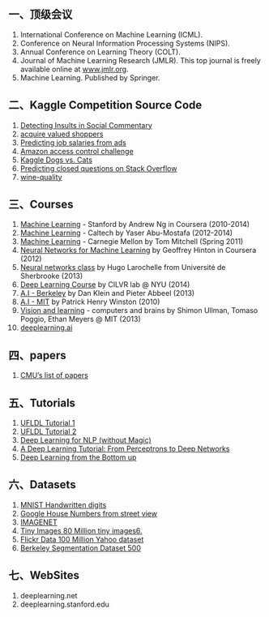 ##  一、顶级会议
1.  International Conference on Machine Learning (ICML).
2.  Conference on Neural Information Processing Systems (NIPS).
3.  Annual Conference on Learning Theory (COLT).
4.  Journal of Machine Learning Research (JMLR). This top journal is freely available online at www.jmlr.org.
5.  Machine Learning. Published by Springer.

##  二、Kaggle Competition Source Code
1.  [Detecting Insults in Social Commentary](https://github.com/amueller/kaggle_insults) 
2.  [acquire valued shoppers](https://github.com/MLWave/kaggle_acquire-valued-shoppers-challenge)
3.  [Predicting job salaries from ads](https://github.com/zygmuntz/kaggle-advertised-salaries)
4.  [Amazon access control challenge](https://github.com/zygmuntz/kaggle-amazon)
5.  [Kaggle Dogs vs. Cats](https://github.com/kastnerkyle/kaggle-dogs-vs-cats)
6.  [Predicting closed questions on Stack Overflow](https://github.com/zygmuntz/kaggle-stackoverflow)
7.  [wine-quality](http://fastml.com/predicting-wine-quality/)
    
##  三、Courses
1. [Machine Learning](https://class.coursera.org/ml-005) - Stanford by Andrew Ng in Coursera (2010-2014)
2. [Machine Learning](http://work.caltech.edu/lectures.html) - Caltech by Yaser Abu-Mostafa (2012-2014)
3. [Machine Learning](http://www.cs.cmu.edu/~tom/10701_sp11/lectures.shtml) - Carnegie Mellon by Tom Mitchell (Spring 2011)
4. [Neural Networks for Machine Learning](https://class.coursera.org/neuralnets-2012-001) by Geoffrey Hinton in Coursera (2012)
5. [Neural networks class](https://www.youtube.com/playlist?list=PL6Xpj9I5qXYEcOhn7TqghAJ6NAPrNmUBH) by Hugo Larochelle from Université de Sherbrooke (2013)
6. [Deep Learning Course](http://cilvr.cs.nyu.edu/doku.php?id=deeplearning:slides:start) by CILVR lab @ NYU (2014)
7. [A.I - Berkeley](https://courses.edx.org/courses/BerkeleyX/CS188x_1/1T2013/courseware/) by Dan Klein and Pieter Abbeel (2013)
8. [A.I - MIT](http://ocw.mit.edu/courses/electrical-engineering-and-computer-science/6-034-artificial-intelligence-fall-2010/lecture-videos/) by Patrick Henry Winston (2010)
9. [Vision and learning](http://web.mit.edu/course/other/i2course/www/vision_and_learning_fall_2013.html) - computers and brains by Shimon Ullman, Tomaso Poggio, Ethan Meyers @ MIT (2013)
10. [deeplearning.ai](deeplearning.ai)

## 四、papers
1. [CMU’s list of papers](http://deeplearning.cs.cmu.edu/)

## 五、Tutorials
1. [UFLDL Tutorial 1](http://deeplearning.stanford.edu/wiki/index.php/UFLDL_Tutorial)
2. [UFLDL Tutorial 2](http://ufldl.stanford.edu/tutorial/supervised/LinearRegression/)
3. [Deep Learning for NLP (without Magic)](http://www.socher.org/index.php/DeepLearningTutorial/DeepLearningTutorial)
4. [A Deep Learning Tutorial: From Perceptrons to Deep Networks](http://www.toptal.com/machine-learning/an-introduction-to-deep-learning-from-perceptrons-to-deep-networks)
5. [Deep Learning from the Bottom up](http://www.metacademy.org/roadmaps/rgrosse/deep_learning)

## 六、Datasets
1. [MNIST Handwritten digits](http://yann.lecun.com/exdb/mnist/)
2. [Google House Numbers from street view](http://ufldl.stanford.edu/housenumbers/)
3. [IMAGENET](http://www.image-net.org/)
4. [Tiny Images 80 Million tiny images6.](http://groups.csail.mit.edu/vision/TinyImages/)
5. [Flickr Data 100 Million Yahoo dataset](http://yahoolabs.tumblr.com/post/89783581601/one-hundred-million-creative-commons-flickr-images)
6. [Berkeley Segmentation Dataset 500](http://www.eecs.berkeley.edu/Research/Projects/CS/vision/bsds/)

## 七、WebSites
1. deeplearning.net
2. deeplearning.stanford.edu
    
